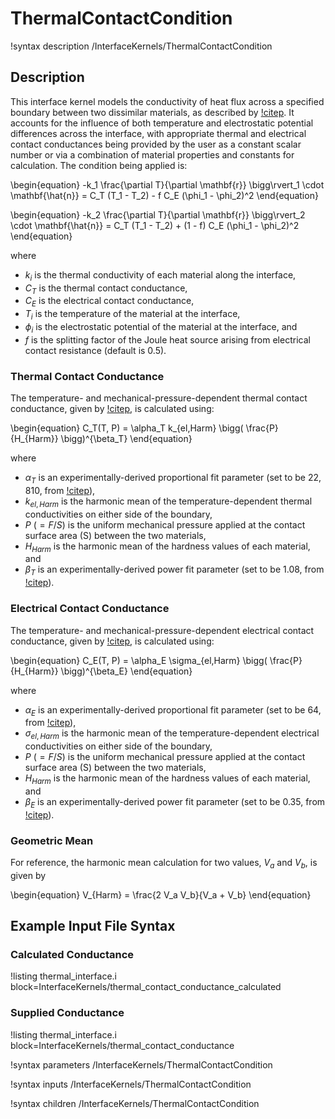# ThermalContactCondition

!syntax description /InterfaceKernels/ThermalContactCondition

## Description

This interface kernel models the conductivity of heat flux across a specified
boundary between two dissimilar materials, as described by [!citep](cincotti2007sps).
It accounts for the influence of both temperature and electrostatic potential
differences across the interface, with appropriate thermal and electrical
contact conductances being provided by the user as a constant scalar number or
via a combination of material properties and constants for calculation. The
condition being applied is:

\begin{equation}
  -k_1 \frac{\partial T}{\partial \mathbf{r}} \bigg\rvert_1 \cdot \mathbf{\hat{n}} = C_T (T_1 - T_2) - f C_E (\phi_1 - \phi_2)^2
\end{equation}

\begin{equation}
  -k_2 \frac{\partial T}{\partial \mathbf{r}} \bigg\rvert_2 \cdot \mathbf{\hat{n}} = C_T (T_1 - T_2) + (1 - f) C_E (\phi_1 - \phi_2)^2
\end{equation}

where

- $k_i$ is the thermal conductivity of each material along the interface,
- $C_T$ is the thermal contact conductance,
- $C_E$ is the electrical contact conductance,
- $T_i$ is the temperature of the material at the interface,
- $\phi_i$ is the electrostatic potential of the material at the interface, and
- $f$ is the splitting factor of the Joule heat source arising from electrical contact resistance (default is 0.5).

### Thermal Contact Conductance

The temperature- and mechanical-pressure-dependent thermal contact conductance, given by [!citep](madhusadana1996), is calculated using:

\begin{equation}
  C_T(T, P) = \alpha_T k_{el,Harm} \bigg( \frac{P}{H_{Harm}} \bigg)^{\beta_T}
\end{equation}

where

- $\alpha_T$ is an experimentally-derived proportional fit parameter (set to be $22,810$, from [!citep](cincotti2007sps)),
- $k_{el,Harm}$ is the harmonic mean of the temperature-dependent thermal conductivities on either side of the boundary,
- $P$ ($=F/S$) is the uniform mechanical pressure applied at the contact surface area (S) between the two materials,
- $H_{Harm}$ is the harmonic mean of the hardness values of each material, and
- $\beta_T$ is an experimentally-derived power fit parameter (set to be $1.08$, from [!citep](cincotti2007sps)).

### Electrical Contact Conductance

The temperature- and mechanical-pressure-dependent electrical contact conductance, given by [!citep](babu2001contactresistance), is calculated using:

\begin{equation}
  C_E(T, P) = \alpha_E \sigma_{el,Harm} \bigg( \frac{P}{H_{Harm}} \bigg)^{\beta_E}
\end{equation}

where

- $\alpha_E$ is an experimentally-derived proportional fit parameter (set to be $64$, from [!citep](cincotti2007sps)),
- $\sigma_{el,Harm}$ is the harmonic mean of the temperature-dependent electrical conductivities on either side of the boundary,
- $P$ ($=F/S$) is the uniform mechanical pressure applied at the contact surface area (S) between the two materials,
- $H_{Harm}$ is the harmonic mean of the hardness values of each material, and
- $\beta_E$ is an experimentally-derived power fit parameter (set to be $0.35$, from [!citep](cincotti2007sps)).

### Geometric Mean

For reference, the harmonic mean calculation for two values, $V_a$ and $V_b$, is given by

\begin{equation}
  V_{Harm} = \frac{2 V_a V_b}{V_a + V_b}
\end{equation}

## Example Input File Syntax

### Calculated Conductance

!listing thermal_interface.i block=InterfaceKernels/thermal_contact_conductance_calculated

### Supplied Conductance

!listing thermal_interface.i block=InterfaceKernels/thermal_contact_conductance

!syntax parameters /InterfaceKernels/ThermalContactCondition

!syntax inputs /InterfaceKernels/ThermalContactCondition

!syntax children /InterfaceKernels/ThermalContactCondition
